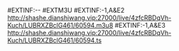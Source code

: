 #EXTINF:-- #EXTM3U
#EXTINF:-1,A&E2
http://shashe.dianshiwang.vip:27000/live/4zfcRBDqVh-Kuch/LUBRXZBclG461/60594.m3u8
#EXTINF:-1,A&E3
http://shashe.dianshiwang.vip:27000/live/4zfcRBDqVh-Kuch/LUBRXZBclG461/60594.ts 
 
